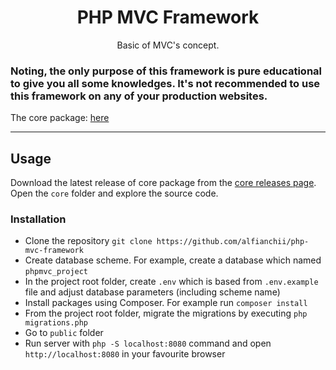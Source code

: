 <h1 align="center">PHP MVC Framework</h1>

<p align="center">Basic of MVC's concept.</p>

### Noting, the only purpose of this framework is pure educational to give you all some knowledges. It's not recommended to use this framework on any of your production websites.

<p>The core package: <a target="_blank" href="https://github.com/alfianchii/alfianchii-php-mvc-core">here</a></p>

---

## Usage

Download the latest release of core package from the [core releases page](https://github.com/alfianchii/alfianchii-php-mvc-core/releases "Core release package"). Open the `core` folder and explore the source code.

### Installation

- Clone the repository `git clone https://github.com/alfianchii/php-mvc-framework`
- Create database scheme. For example, create a database which named `phpmvc_project`
- In the project root folder, create `.env` which is based from `.env.example` file and adjust database parameters (including scheme name)
- Install packages using Composer. For example run `composer install`
- From the project root folder, migrate the migrations by executing `php migrations.php`
- Go to `public` folder
- Run server with `php -S localhost:8080` command and open `http://localhost:8080` in your favourite browser

